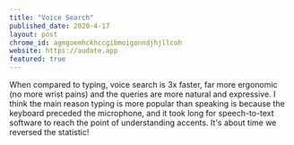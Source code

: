 ```yaml
---
title: "Voice Search"
published_date: 2020-4-17
layout: post
chrome_id: agmgoemhckhccgibmoigonndjhjllcoh
website: https://audate.app
featured: true
---
```


When compared to typing, voice search is 3x faster, far more ergonomic (no more wrist pains) and the queries are more natural and expressive. I think the main reason typing is more popular than speaking is because the keyboard preceded the microphone, and it took long for speech-to-text software to reach the point of understanding accents. It's about time we reversed the statistic!